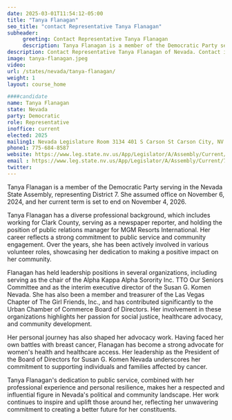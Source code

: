```yaml
---
date: 2025-03-01T11:54:12-05:00
title: "Tanya Flanagan"
seo_title: "contact Representative Tanya Flanagan"
subheader:
     greeting: Contact Representative Tanya Flanagan
     description: Tanya Flanagan is a member of the Democratic Party serving in the Nevada State Assembly, representing District 7. She assumed office on November 6, 2024, and her current term is set to end on November 4, 2026.
description: Contact Representative Tanya Flanagan of Nevada. Contact information for Tanya Flanagan includes email address, phone number, and mailing address.
image: tanya-flanagan.jpeg
video:
url: /states/nevada/tanya-flanagan/
weight: 1
layout: course_home

####candidate
name: Tanya Flanagan
state: Nevada
party: Democratic
role: Representative
inoffice: current
elected: 2025
mailing1: Nevada Legislature Room 3134 401 S Carson St Carson City, NV 89701-4747
phone1: 775-684-8587
website: https://www.leg.state.nv.us/App/Legislator/A/Assembly/Current/7/
email : https://www.leg.state.nv.us/App/Legislator/A/Assembly/Current/7/
twitter: 
---
```

Tanya Flanagan is a member of the Democratic Party serving in the Nevada State Assembly, representing District 7. She assumed office on November 6, 2024, and her current term is set to end on November 4, 2026.

Tanya Flanagan has a diverse professional background, which includes working for Clark County, serving as a newspaper reporter, and holding the position of public relations manager for MGM Resorts International. Her career reflects a strong commitment to public service and community engagement. Over the years, she has been actively involved in various volunteer roles, showcasing her dedication to making a positive impact on her community.

Flanagan has held leadership positions in several organizations, including serving as the chair of the Alpha Kappa Alpha Sorority Inc. TTO Our Seniors Committee and as the interim executive director of the Susan G. Komen Nevada. She has also been a member and treasurer of the Las Vegas Chapter of The Girl Friends, Inc., and has contributed significantly to the Urban Chamber of Commerce Board of Directors. Her involvement in these organizations highlights her passion for social justice, healthcare advocacy, and community development.

Her personal journey has also shaped her advocacy work. Having faced her own battles with breast cancer, Flanagan has become a strong advocate for women's health and healthcare access. Her leadership as the President of the Board of Directors for Susan G. Komen Nevada underscores her commitment to supporting individuals and families affected by cancer.

Tanya Flanagan's dedication to public service, combined with her professional experience and personal resilience, makes her a respected and influential figure in Nevada's political and community landscape. Her work continues to inspire and uplift those around her, reflecting her unwavering commitment to creating a better future for her constituents.
